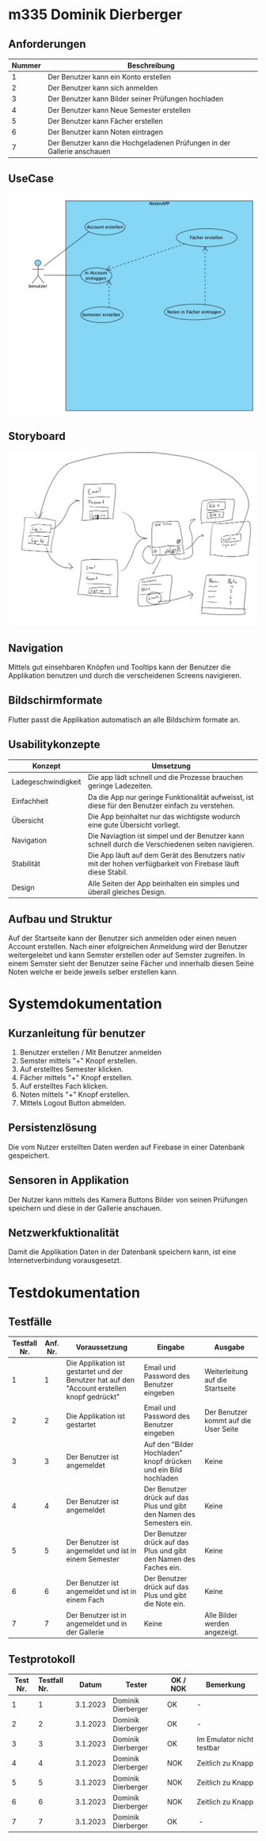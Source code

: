 # m335 Dominik Dierberger

## Anforderungen
| Nummer | Beschreibung                                                         |
|--------|----------------------------------------------------------------------|
| 1      | Der Benutzer kann ein Konto erstellen                                |
| 2      | Der Benutzer kann sich anmelden                                      |
| 3      | Der Benutzer kann Bilder seiner Prüfungen hochladen                         |
| 4      | Der Benutzer kann Neue Semester erstellen                            |
| 5      | Der Benutzer kann Fächer erstellen                   |
| 6      | Der Benutzer kann Noten eintragen                   |
| 7      | Der Benutzer kann die Hochgeladenen Prüfungen in der Gallerie anschauen |
## UseCase

![](/assets/Documentation/UseCase.jpg)
## Storyboard
![](/assets/Documentation/Storyboard.jpg)
## Navigation
Mittels gut einsehbaren Knöpfen und Tooltips kann der Benutzer die Applikation benutzen und durch die verscheidenen Screens navigieren.
## Bildschirmformate
Flutter passt die Applikation automatisch an alle Bildschirm formate an.
## Usabilitykonzepte
| Konzept | Umsetzung                                                         |
|--------|----------------------------------------------------------------------|
| Ladegeschwindigkeit      | Die app lädt schnell und die Prozesse brauchen geringe Ladezeiten.                            |
| Einfachheit      | Da die App nur geringe Funktionalität aufweisst, ist diese für den Benutzer einfach zu verstehen.                                      |
| Übersicht      | Die App beinhaltet nur das wichtigste wodurch eine gute Übersicht vorliegt.                        |
| Navigation      | Die Naviagtion ist simpel und der Benutzer kann schnell durch die Verschiedenen seiten navigieren.                            |
| Stabilität      | Die App läuft auf dem Gerät des Benutzers nativ mit der hohen verfügbarkeit von Firebase läuft diese Stabil.|
| Design      | Alle Seiten der App beinhalten ein simples und überall gleiches Design.|

## Aufbau und Struktur
Auf der Startseite kann der Benutzer sich anmelden oder einen neuen Account erstellen. Nach einer efolgreichen Anmeldung wird der Benutzer weitergeleitet und kann Semster erstellen oder auf Semster zugreifen. In einem Semster sieht der Benutzer seine Fächer und innerhalb diesen Seine Noten welche er beide jeweils selber erstellen kann.

# Systemdokumentation

## Kurzanleitung für benutzer
1. Benutzer erstellen / Mit Benutzer anmelden
2. Semster mittels "+" Knopf erstellen.
3. Auf erstelltes Semester klicken.
4. Fächer mittels "+" Knopf erstellen.
5. Auf erstelltes Fach klicken.
6. Noten mittels "+" Knopf erstellen.
7. Mittels Logout Button abmelden.

## Persistenzlösung
Die vom Nutzer erstellten Daten werden auf Firebase in einer Datenbank gespeichert.

## Sensoren in Applikation
Der Nutzer kann mittels des Kamera Buttons Bilder von seinen Prüfungen speichern und diese in der Gallerie anschauen.

## Netzwerkfuktionalität
Damit die Applikation Daten in der Datenbank speichern kann, ist eine Internetverbindung vorausgesetzt.

# Testdokumentation

## Testfälle
| Testfall Nr. | Anf. Nr. | Voraussetzung                 | Eingabe | Ausgabe |
|--------------|----------|-------------------------------|---------|---------|
| 1            | 1        | Die Applikation ist gestartet und der Benutzer hat auf den "Account erstellen knopf gedrückt" | Email und Password des Benutzer eingeben         | Weiterleitung auf die Startseite         |
| 2            | 2        | Die Applikation ist gestartet | Email und Password des Benutzer eingeben        | Der Benutzer kommt auf die User Seite        |
| 3            | 3        | Der Benutzer ist angemeldet   | Auf den "Bilder Hochladen" knopf drücken und ein Bild hochladen        | Keine        |
| 4            | 4        | Der Benutzer ist angemeldet         |Der Benutzer drück auf das Plus und gibt den Namen des Semesters ein.      | Keine        |
| 5            | 5        | Der Benutzer ist angemeldet und ist in einem Semester                                                 | Der Benutzer drück auf das Plus und gibt den Namen des Faches ein.        |  Keine       |
| 6            | 6        | Der Benutzer ist angemeldet und ist in einem Fach                                                | Der Benutzer drück auf das Plus und gibt die Note ein.       |  Keine       |
| 7            | 7        |  Der Benutzer ist in angemeldet und in der Gallerie                             |  Keine       | Alle Bilder werden angezeigt.        |

## Testprotokoll

| Test Nr. | Testfall Nr. | Datum    | Tester             | OK / NOK | Bemerkung |
|----------|:-------------|----------|--------------------|----------|-----------|
| 1        | 1            | 3.1.2023 | Dominik Dierberger | OK       | -         |
| 2        | 2            |  3.1.2023        |Dominik Dierberger                    | OK          |  -         |
| 3        | 3            |  3.1.2023        | Dominik Dierberger                   | OK          |  Im Emulator nicht testbar        |
| 4        | 4            |  3.1.2023        |Dominik Dierberger                    | NOK         | Zeitlich zu Knapp          |
| 5        | 5            |  3.1.2023        | Dominik Dierberger                   |  NOK        | Zeitlich zu Knapp          |
| 6        | 6            |  3.1.2023        | Dominik Dierberger                   |  NOK        |  Zeitlich zu Knapp         |
| 7        | 7            |  3.1.2023        | Dominik Dierberger                   |OK           | -          |
